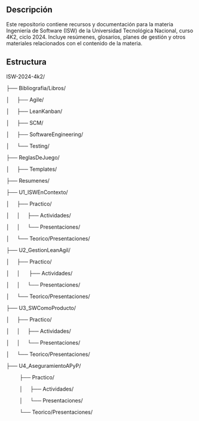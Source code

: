 ## Descripción
Este repositorio contiene recursos y documentación para la materia Ingeniería de Software (ISW) de la Universidad Tecnológica Nacional, curso 4K2, ciclo 2024. Incluye resúmenes, glosarios, planes de gestión y otros materiales relacionados con el contenido de la materia.

## Estructura

ISW-2024-4k2/

├── Bibliografia/Libros/

│   &nbsp;&nbsp;&nbsp;&nbsp;├── Agile/

│   &nbsp;&nbsp;&nbsp;&nbsp;├── LeanKanban/

│   &nbsp;&nbsp;&nbsp;&nbsp;├── SCM/

│   &nbsp;&nbsp;&nbsp;&nbsp;├── SoftwareEngineering/

│   &nbsp;&nbsp;&nbsp;&nbsp;└── Testing/

├── ReglasDeJuego/

│   &nbsp;&nbsp;&nbsp;&nbsp;├── Templates/

├── Resumenes/

├── U1_ISWEnContexto/

│   &nbsp;&nbsp;&nbsp;&nbsp;├── Practico/

│   &nbsp;&nbsp;&nbsp;&nbsp;│   &nbsp;&nbsp;&nbsp;&nbsp;├── Actividades/

│   &nbsp;&nbsp;&nbsp;&nbsp;│   &nbsp;&nbsp;&nbsp;&nbsp;└── Presentaciones/

│   &nbsp;&nbsp;&nbsp;&nbsp;└── Teorico/Presentaciones/

├── U2_GestionLeanAgil/

│   &nbsp;&nbsp;&nbsp;&nbsp;├── Practico/

│   &nbsp;&nbsp;&nbsp;&nbsp;│  &nbsp;&nbsp;&nbsp;&nbsp; ├── Actividades/

│   &nbsp;&nbsp;&nbsp;&nbsp;│   &nbsp;&nbsp;&nbsp;&nbsp;└── Presentaciones/

│   &nbsp;&nbsp;&nbsp;&nbsp;└── Teorico/Presentaciones/

├── U3_SWComoProducto/

│   &nbsp;&nbsp;&nbsp;&nbsp;├── Practico/

│   &nbsp;&nbsp;&nbsp;&nbsp;│   &nbsp;&nbsp;&nbsp;&nbsp;├── Actividades/

│   &nbsp;&nbsp;&nbsp;&nbsp;│   &nbsp;&nbsp;&nbsp;&nbsp;└── Presentaciones/

│   &nbsp;&nbsp;&nbsp;&nbsp;└── Teorico/Presentaciones/

├── U4_AseguramientoAPyP/

&nbsp;&nbsp;&nbsp;&nbsp;   &nbsp;&nbsp;&nbsp;&nbsp;├── Practico/
    
&nbsp;&nbsp;&nbsp;&nbsp;   &nbsp;&nbsp;&nbsp;&nbsp;│   &nbsp;&nbsp;&nbsp;&nbsp;├── Actividades/
    
&nbsp;&nbsp;&nbsp;&nbsp;   &nbsp;&nbsp;&nbsp;&nbsp;│   &nbsp;&nbsp;&nbsp;&nbsp;└── Presentaciones/
    
&nbsp;&nbsp;&nbsp;&nbsp;   &nbsp;&nbsp;&nbsp;&nbsp;└── Teorico/Presentaciones/
    
